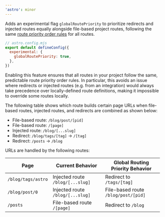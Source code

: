 ```yaml
---
'astro': minor
---
```


Adds an experimental flag `globalRoutePriority` to prioritize redirects and injected routes equally alongside file-based project routes, following the same [route priority order rules](https://docs.astro.build/en/core-concepts/routing/#route-priority-order) for all routes.

```js
// astro.config.mjs
export default defineConfig({
  experimental: {
    globalRoutePriority: true,
  },
})
```

Enabling this feature ensures that all routes in your project follow the same, predictable route priority order rules. In particular, this avoids an issue where redirects or injected routes (e.g. from an integration) would always take precedence over locally-defined route definitions, making it impossible to override some routes locally.

The following table shows which route builds certain page URLs when file-based routes, injected routes, and redirects are combined as shown below:

- File-based route: `/blog/post/[pid]`
- File-based route: `/[page]`
- Injected route: `/blog/[...slug]`
- Redirect: `/blog/tags/[tag]` -> `/[tag]`
- Redirect: `/posts` -> `/blog`

URLs are handled by the following routes:

| Page               | Current Behavior                 | Global Routing Priority Behavior    |
|--------------------|----------------------------------|-------------------------------------|
| `/blog/tags/astro` | Injected route `/blog/[...slug]` | Redirect to `/tags/[tag]`           |
| `/blog/post/0`     | Injected route `/blog/[...slug]` | File-based route `/blog/post/[pid]` |
| `/posts`           | File-based route `/[page]`       | Redirect to `/blog`                 |

